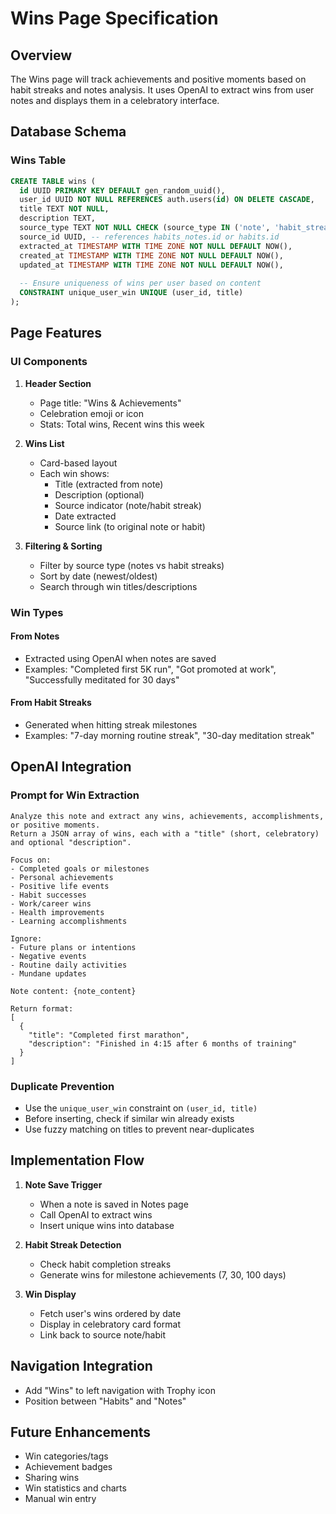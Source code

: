 # Wins Page Specification

## Overview
The Wins page will track achievements and positive moments based on habit streaks and notes analysis. It uses OpenAI to extract wins from user notes and displays them in a celebratory interface.

## Database Schema

### Wins Table
```sql
CREATE TABLE wins (
  id UUID PRIMARY KEY DEFAULT gen_random_uuid(),
  user_id UUID NOT NULL REFERENCES auth.users(id) ON DELETE CASCADE,
  title TEXT NOT NULL,
  description TEXT,
  source_type TEXT NOT NULL CHECK (source_type IN ('note', 'habit_streak')),
  source_id UUID, -- references habits_notes.id or habits.id
  extracted_at TIMESTAMP WITH TIME ZONE NOT NULL DEFAULT NOW(),
  created_at TIMESTAMP WITH TIME ZONE NOT NULL DEFAULT NOW(),
  updated_at TIMESTAMP WITH TIME ZONE NOT NULL DEFAULT NOW(),
  
  -- Ensure uniqueness of wins per user based on content
  CONSTRAINT unique_user_win UNIQUE (user_id, title)
);
```

## Page Features

### UI Components
1. **Header Section**
   - Page title: "Wins & Achievements"
   - Celebration emoji or icon
   - Stats: Total wins, Recent wins this week

2. **Wins List**
   - Card-based layout
   - Each win shows:
     - Title (extracted from note)
     - Description (optional)
     - Source indicator (note/habit streak)
     - Date extracted
     - Source link (to original note or habit)

3. **Filtering & Sorting**
   - Filter by source type (notes vs habit streaks)
   - Sort by date (newest/oldest)
   - Search through win titles/descriptions

### Win Types

#### From Notes
- Extracted using OpenAI when notes are saved
- Examples: "Completed first 5K run", "Got promoted at work", "Successfully meditated for 30 days"

#### From Habit Streaks
- Generated when hitting streak milestones
- Examples: "7-day morning routine streak", "30-day meditation streak"

## OpenAI Integration

### Prompt for Win Extraction
```
Analyze this note and extract any wins, achievements, accomplishments, or positive moments. 
Return a JSON array of wins, each with a "title" (short, celebratory) and optional "description".

Focus on:
- Completed goals or milestones
- Personal achievements 
- Positive life events
- Habit successes
- Work/career wins
- Health improvements
- Learning accomplishments

Ignore:
- Future plans or intentions
- Negative events
- Routine daily activities
- Mundane updates

Note content: {note_content}

Return format:
[
  {
    "title": "Completed first marathon",
    "description": "Finished in 4:15 after 6 months of training"
  }
]
```

### Duplicate Prevention
- Use the `unique_user_win` constraint on `(user_id, title)`
- Before inserting, check if similar win already exists
- Use fuzzy matching on titles to prevent near-duplicates

## Implementation Flow

1. **Note Save Trigger**
   - When a note is saved in Notes page
   - Call OpenAI to extract wins
   - Insert unique wins into database

2. **Habit Streak Detection**
   - Check habit completion streaks
   - Generate wins for milestone achievements (7, 30, 100 days)

3. **Win Display**
   - Fetch user's wins ordered by date
   - Display in celebratory card format
   - Link back to source note/habit

## Navigation Integration
- Add "Wins" to left navigation with Trophy icon
- Position between "Habits" and "Notes"

## Future Enhancements
- Win categories/tags
- Achievement badges
- Sharing wins
- Win statistics and charts
- Manual win entry